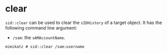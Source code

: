 # clear

`sid::clear` can be used to clear the `sIDHistory` of a target object. It has the following command line argument:

* `/sam`: the `sAMAccountName`.

```
mimikatz # sid::clear /sam:username
```
